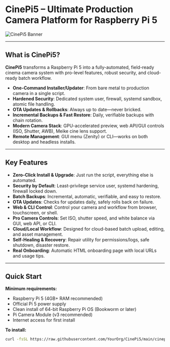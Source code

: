 # CinePi5 – Ultimate Production Camera Platform for Raspberry Pi 5

![CinePi5 Banner](https://raw.githubusercontent.com/YourOrg/CinePi5/main/docs/cinepi5_banner.png) <!-- Replace or remove if not available -->

---

## What is CinePi5?

**CinePi5** transforms a Raspberry Pi 5 into a fully-automated, field-ready cinema camera system with pro-level features, robust security, and cloud-ready batch workflow.

- **One-Command Installer/Updater**: From bare metal to production camera in a single script.
- **Hardened Security**: Dedicated system user, firewall, systemd sandbox, atomic file handling.
- **OTA Updates & Rollbacks**: Always up to date—never bricked.
- **Incremental Backups & Fast Restore**: Daily, verifiable backups with chain rotation.
- **Modern Camera Stack**: GPU-accelerated preview, web API/GUI controls (ISO, Shutter, AWB), Meike cine lens support.
- **Remote Management**: GUI menu (Zenity) or CLI—works on both desktop and headless installs.

---

## Key Features

- **Zero-Click Install & Upgrade**: Just run the script, everything else is automated.
- **Security by Default**: Least-privilege service user, systemd hardening, firewall locked down.
- **Batch Backups**: Incremental, automatic, verifiable, and easy to restore.
- **OTA Updates**: Checks for updates daily, safely rolls back on failure.
- **Web & CLI Control**: Control your camera and workflow from browser, touchscreen, or shell.
- **Pro Camera Controls**: Set ISO, shutter speed, and white balance via GUI, web API, or CLI.
- **Cloud/Local Workflow**: Designed for cloud-based batch upload, editing, and asset management.
- **Self-Healing & Recovery**: Repair utility for permissions/logs, safe shutdown, disaster restore.
- **Real Onboarding**: Automatic HTML onboarding page with local URLs and usage tips.

---

## Quick Start

**Minimum requirements:**
- Raspberry Pi 5 (4GB+ RAM recommended)
- Official Pi 5 power supply
- Clean install of 64-bit Raspberry Pi OS (Bookworm or later)
- Pi Camera Module (v3 recommended)
- Internet access for first install

**To install:**

```bash
curl -fsSL https://raw.githubusercontent.com/YourOrg/CinePi5/main/cinepi5-installer.sh | sudo bash
